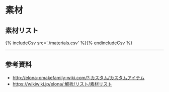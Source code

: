 # 素材
## 素材リスト
{% includeCsv src='./materials.csv' %}{% endincludeCsv %}

---

## 参考資料
* http://elona-omakefamily-wiki.com/?:カスタム/カスタムアイテム
* https://wikiwiki.jp/elona/:解析/リスト/素材リスト
